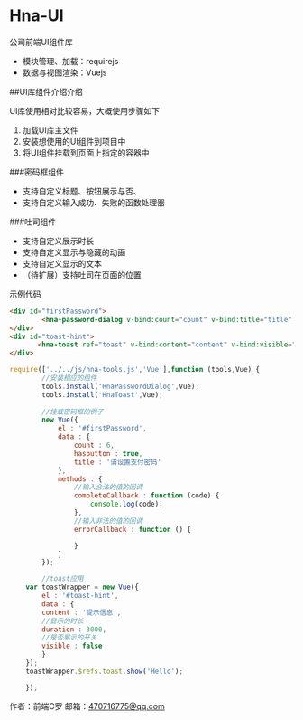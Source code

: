 # Hna-UI

公司前端UI组件库

- 模块管理、加载：requirejs
- 数据与视图渲染：Vuejs

##UI库组件介绍介绍

UI库使用相对比较容易，大概使用步骤如下

1. 加载UI库主文件
2. 安装想使用的UI组件到项目中
3. 将UI组件挂载到页面上指定的容器中

###密码框组件

- 支持自定义标题、按钮展示与否、
- 支持自定义输入成功、失败的函数处理器

###吐司组件
- 支持自定义展示时长
- 支持自定义显示与隐藏的动画
- 支持自定义显示的文本
- （待扩展）支持吐司在页面的位置

示例代码
```html
<div id="firstPassword">
        <hna-password-dialog v-bind:count="count" v-bind:title="title" v-bind:hasbutton="hasbutton" v-on:complete="completeCallback" v-on:error="errorCallback"></hna-password-dialog>
</div>
<div id="toast-hint">
       <hna-toast ref="toast" v-bind:content="content" v-bind:visible="visible" v-bind:duration="duration"></hna-toast>
</div>
```
```javascript
require(['../../js/hna-tools.js','Vue'],function (tools,Vue) {
        //安装相应的组件
        tools.install('HnaPasswordDialog',Vue);
        tools.install('HnaToast',Vue);
		
		//挂载密码框的例子
        new Vue({
            el : '#firstPassword',
            data : {
                count : 6,
                hasbutton : true,
                title : '请设置支付密码'
            },
            methods : {
                //输入合法的值的回调
                completeCallback : function (code) {
                    console.log(code);
                },
                //输入非法的值的回调
                errorCallback : function () {

                }
            }
        });

        //toast应用
	var toastWrapper = new Vue({
	    el : '#toast-hint',
	    data : {
		content : '提示信息',
		//显示的时长
		duration : 3000,
		//是否展示的开关
		visible : false
	    }
	});
	toastWrapper.$refs.toast.show('Hello');

    });
```

作者：前端C罗
邮箱：470716775@qq.com


